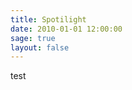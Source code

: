 ```yaml
---
title: Spotilight
date: 2010-01-01 12:00:00
sage: true
layout: false
---
```


<!DOCTYPE html>
<html lang = "en-US">
 <head>
  <meta charset = "UTF-8">
  <title>Spotilight Dev</title>
  <link rel = "stylesheet"
   type = "text/css"
   href = "styles.css" />
 </head>
 
 <p>test</p>

</html>
